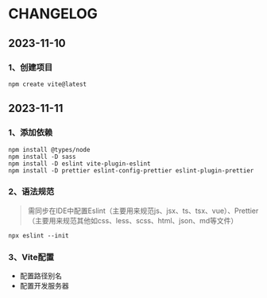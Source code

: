 # CHANGELOG

## 2023-11-10

### 1、创建项目

```shell
npm create vite@latest
```

## 2023-11-11

### 1、添加依赖

```shell
npm install @types/node
npm install -D sass
npm install -D eslint vite-plugin-eslint
npm install -D prettier eslint-config-prettier eslint-plugin-prettier
```

### 2、语法规范

> 需同步在IDE中配置Eslint（主要用来规范js、jsx、ts、tsx、vue）、Prettier（主要用来规范其他如css、less、scss、html、json、md等文件）

```shell
npx eslint --init
```

### 3、Vite配置

- 配置路径别名
- 配置开发服务器
